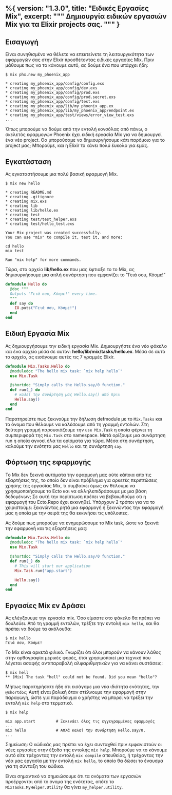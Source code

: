 %{
  version: "1.3.0",
  title: "Ειδικές Εργασίες Mix",
  excerpt: """
  Δημιουργία ειδικών εργασιών Mix για τα Elixir projects σας.
  """
}
---

## Εισαγωγή

Είναι συνηθισμένο να θέλετε να επεκτείνετε τη λειτουργικότητα των εφαρμογών σας στην Elixir προσθέτοντας ειδικές εργασίες Mix.
Πριν μάθουμε πως να το κάνουμε αυτό, ας δούμε ένα που υπάρχει ήδη:

```shell
$ mix phx.new my_phoenix_app

* creating my_phoenix_app/config/config.exs
* creating my_phoenix_app/config/dev.exs
* creating my_phoenix_app/config/prod.exs
* creating my_phoenix_app/config/prod.secret.exs
* creating my_phoenix_app/config/test.exs
* creating my_phoenix_app/lib/my_phoenix_app.ex
* creating my_phoenix_app/lib/my_phoenix_app/endpoint.ex
* creating my_phoenix_app/test/views/error_view_test.exs
...
```

Όπως μπορούμε να δούμε από την εντολή κονσόλας από πάνω, ο σκελετός εφαρμογών Phoenix έχει ειδική εργασία Mix για να δημιουργεί ένα νέο project.
Θα μπορούσαμε να δημιουργήσουμε κάτι παρόμοιο για τo project μας;  Μπορούμε, και η Elixir το κάνει πολύ έυκολο για εμάς.

## Εγκατάσταση

Ας εγκαταστήσουμε μια πολύ βασική εφαρμογή Mix.

```shell
$ mix new hello

* creating README.md
* creating .gitignore
* creating mix.exs
* creating lib
* creating lib/hello.ex
* creating test
* creating test/test_helper.exs
* creating test/hello_test.exs

Your Mix project was created successfully.
You can use "mix" to compile it, test it, and more:

cd hello
mix test

Run "mix help" for more commands.
```

Τώρα, στο αρχείο **lib/hello.ex** που μας έφτιαξε το το Mix, ας δημιουργήσουμε μια απλή συνάρτηση που εμφανίζει το "Γειά σου, Κόσμε!"

```elixir
defmodule Hello do
  @doc """
  Outputs "Γειά σου, Κόσμε!" every time.
  """
  def say do
    IO.puts("Γειά σου, Κόσμε!")
  end
end
```

## Ειδική Εργασία Mix

Ας δημιουργήσουμε την ειδική εργασία Mix.
Δημιουργήστε ένα νέο φάκελο και ένα αρχείο μέσα σε αυτόν: **hello/lib/mix/tasks/hello.ex**.
Μέσα σε αυτό το αρχείο, ας εισάγουμε αυτές τις 7 γραμμές Elixir.

```elixir
defmodule Mix.Tasks.Hello do
  @moduledoc "The hello mix task: `mix help hello`"
  use Mix.Task

  @shortdoc "Simply calls the Hello.say/0 function."
  def run(_) do
    # καλεί την συνάρτηση μας Hello.say() από πριν
    Hello.say()
  end
end
```

Παρατηρείστε πως ξεκινούμε την δήλωση defmodule με το `Mix.Tasks` και το όνομα που θέλουμε να καλέσουμε από τη γραμμή εντολών.
Στη δεύτερη γραμμή παρουσιάζουμε την `use Mix.Task` η οποία φέρνει τη συμπεριφορά της `Mix.Task` στο namespace.
Μετά ορίζουμε μια συνάρτηση run η οποία αγνοεί όλα τα ορίσματα για τώρα.
Μέσα στη συνάρτηση, καλούμε την ενότητα μας `Hello` και τη συνάρτηση `say`.

## Φόρτωση της εφαρμογής

Το Mix δεν ξεκινά αυτόματα την εφαρμογή μας ούτε κάποια απο τις εξαρτήσεις της, το οποίο δεν είναι πρόβλημα για αρκετές περιπτώσεις χρήσης της εργασίας Mix, τι συμβαίνει όμως αν θέλουμε να χρησιμοποιήσουμε το Ecto και να αλληλεπιδράσουμε με μια βάση δεδομένων; Σε αυτή την περίπτωση πρέπει να βεβαιωθούμε οτι η εφαρμογή του Ecto.Repo έχει εκκινηθεί.
Υπάρχουν 2 τρόποι για να το χειριστούμε: ξεκινώντας ρητά μια εφαρμογή ή ξεκινώντας την εφαρμογή μας η οποία με την σειρά της θα εκκινήσει τις υπόλοιπες.

Ας δούμε πως μπορούμε να ενημερώσουμε το Mix task, ώστε να ξεκινά την εφαρμογή και τις εξαρτήσεις μας:

```elixir
defmodule Mix.Tasks.Hello do
  @moduledoc "The hello mix task: `mix help hello`"
  use Mix.Task

  @shortdoc "Simply calls the Hello.say/0 function."
  def run(_) do
    # This will start our application
    Mix.Task.run("app.start")

    Hello.say()
  end
end
```

## Εργασίες Mix εν Δράσει

Ας ελέγξουυμε την εργασία mix.
Όσο είμαστε στο φάκελο θα πρέπει να δουλεύει.
Από τη γραμμή εντολών, τρέξτε την εντολή `mix hello`, και θα πρέπει να δούμε τα ακόλουθα:

```shell
$ mix hello
Γειά σου, Κόσμε!
```

Το Mix είναι αρκετά φιλικό.
Γνωρίζει ότι όλοι μπορούν να κάνουν λάθος στην ορθογραφία μερικές φορές, έτσι χρησιμοποιεί μια τεχνική που λέγεται ασαφής αντιπαραβολή αλφαριθμητικών για να κάνει συστάσεις:

```shell
$ mix hell
** (Mix) The task "hell" could not be found. Did you mean "hello"?
```

Μήπως παρατηρήσατε ήδη ότι εισάγαμε μια νέα ιδιότητα ενότητας, την `@shortdoc`;  Αυτή είναι βολική όταν στέλνουμε την εφαρμογή στην παραγωγή, ώστε για παράδειγμα ο χρήστης να μπορεί να τρέξει την εντολή `mix help` στο τερματικό.

```shell
$ mix help

mix app.start         # Ξεκινάει όλες τις εγγεγραμμένες εφαρμογές
...
mix hello             # Απλά καλεί την συνάρτηση Hello.say/0.
...
```

Σημείωση: Ο κώδικάς μας πρέπει να έχει συνταχθεί πριν εμφανιστούν οι νέες εργασίες στην έξοδο της εντολής `mix help`.
Μπορούμε να το κάνουμε αυτό είτε τρέχοντας την εντολή `mix compile` απευθείας, ή τρέχοντας την νέα μας εργασία με την εντολή `mix hello`, το οποίο θα δώσει το έναυσμα για τη σύνταξη του κώδικα.

Είναι σημαντικό να σημειώσουμε ότι τα ονόματα των εργασιών προέρχονται από το όνομα της ενότητας, οπότε το `MixTasks.MyHelper.Utility` θα γίνει `my_helper.utility`.

